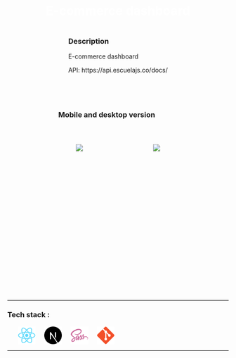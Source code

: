 <body>
<div style="display: flex; align-items: center; justify-content: center; flex-direction: column;">
      
<div style="display: flex; gap: 10px;  flex-direction: column; align-items: center; justify-content: center;">
  <h1  align="center" style="color: white;"> E-commerce dashboard
</div> 

<div>
  <h3 align="left">Description</h3>
    <p  align="left"> E-commerce dashboard </p>
    <p  align="left"> API: https://api.escuelajs.co/docs/ </p>
   <br>
    
</div>          
<hr>

<div>
    <h3 align="left">Mobile and desktop version</h3>
  <div style="display: flex; gap: 5rem;  flex-direction: row;
        align-items: center; justify-content: center;">
        <img src='https://i.postimg.cc/j5rb8CrP/mobile-9.png' style="height: 300px; padding: 20px; margin: 20px;" /> 
   <img src='https://i.postimg.cc/gktGGSmS/mobile-8.png' style="height: 300px; padding: 20px; margin: 20px;" /> 
   </div>
</div>      
</div> 
      
<hr>

<h3>Tech stack</span> :</h3>
<ul style="display: flex; flex-direction: row; gap:20px; align-items: center; justify-content: flex-start;">
<img  style='width: 40px;' src="https://raw.githubusercontent.com/devicons/devicon/master/icons/react/react-original.svg" alt="">
<img  style='width: 40px;' src="https://raw.githubusercontent.com/devicons/devicon/master/icons/nextjs/nextjs-original.svg" alt="">
<img  style='width: 40px;' src="https://raw.githubusercontent.com/devicons/devicon/master/icons/sass/sass-original.svg" alt="">
<img  style='width: 40px;' src="https://raw.githubusercontent.com/devicons/devicon/master/icons/git/git-original.svg" alt="">
<img  style='width: 40px;' src="https://avatars.githubusercontent.com/u/6078720?s=200&v=4" alt="">
</ul>
</div>
<hr>

</body>

</body>
